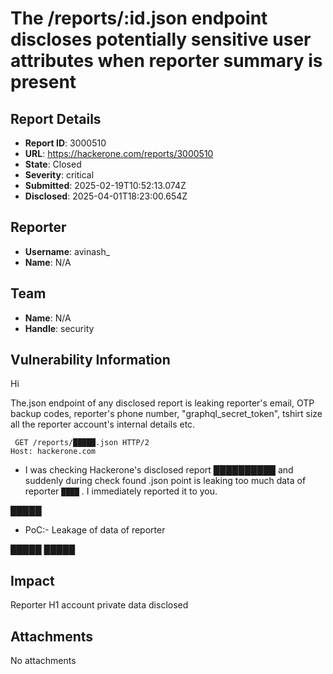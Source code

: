 # The /reports/:id.json endpoint discloses potentially sensitive user attributes when reporter summary is present

## Report Details
- **Report ID**: 3000510
- **URL**: https://hackerone.com/reports/3000510
- **State**: Closed
- **Severity**: critical
- **Submitted**: 2025-02-19T10:52:13.074Z
- **Disclosed**: 2025-04-01T18:23:00.654Z

## Reporter
- **Username**: avinash_
- **Name**: N/A

## Team
- **Name**: N/A
- **Handle**: security

## Vulnerability Information
Hi

The.json endpoint of any disclosed report is leaking reporter's email, OTP backup codes, reporter's phone number, "graphql_secret_token", tshirt size all the reporter account's internal details etc. 

```
 GET /reports/█████.json HTTP/2
Host: hackerone.com
````

* I was checking Hackerone's disclosed report ██████████ and suddenly during check found .json point is leaking too much data of reporter ```████``` . I immediately reported it to you.

█████



* PoC:- Leakage of data of reporter

█████
█████





## Impact

Reporter H1 account private data disclosed

## Attachments
No attachments
